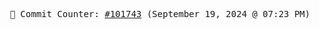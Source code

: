 <p align="center">
    <samp>
        📮 Commit Counter: <a href="https://github.com/Javascript-void0/Javascript-void0/commits/main">#101743</a> (September 19, 2024 @ 07:23 PM)
    </samp>
</p>